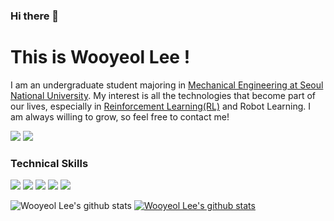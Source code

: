 ### Hi there 👋

# This is Wooyeol Lee !

I am an undergraduate student majoring in [Mechanical Engineering at Seoul National University](https://me.snu.ac.kr/en). My interest is all the technologies that become part of our lives, especially in [Reinforcement Learning(RL)](https://github.com/thisisWooyeol/Reinforcement-Learning-Study) and Robot Learning. I am always willing to grow, so feel free to contact me!

<a href="mailto:wooyeol0519@snu.ac.kr" target="_top"><img src="https://img.shields.io/badge/Email-EA4335?style=flat-square&logo=Gmail&logoColor=white"/></a>
<a href="https://www.linkedin.com/in/이우열-8933b9230" target="_blank"><img src="https://img.shields.io/badge/LinkedIn-0A66C2?style=flat-square&logo=LinkedIn&logoColor=white"/></a>


### Technical Skills
<img src="https://img.shields.io/badge/Python-3776AB?style=flat-square&logo=Python&logoColor=white"/>  <img src="https://img.shields.io/badge/C++-00599C?style=flat-square&logo=C++&logoColor=white"/>  <img src="https://img.shields.io/badge/C-A8B9CC?style=flat-square&logo=C&logoColor=white"/>
<img src="https://img.shields.io/badge/Pytorch-EE4C2C?style=flat-square&logo=Pytorch&logoColor=white"/>  <img src="https://img.shields.io/badge/Tensorflow-FF6F00?style=flat-square&logo=Tensorflow&logoColor=white"/>


![Wooyeol Lee's github stats](https://github-readme-stats.vercel.app/api?username=thisisWooyeol&show_icons=true&theme=dark)
[![Wooyeol Lee's github stats](https://github-readme-stats.vercel.app/api/top-langs/?username=thisisWooyeol&show_icons=true&layout=compact&theme=dark)](https://github.com/thisisWooyeol)

<!--
**thisisWooyeol/thisisWooyeol** is a ✨ _special_ ✨ repository because its `README.md` (this file) appears on your GitHub profile.

Here are some ideas to get you started:

- 🔭 I’m currently working on ...
- 🌱 I’m currently learning ...
- 👯 I’m looking to collaborate on ...
- 🤔 I’m looking for help with ...
- 💬 Ask me about ...
- 📫 How to reach me: ...
- 😄 Pronouns: ...
- ⚡ Fun fact: ...
-->
